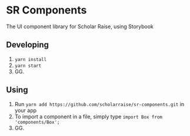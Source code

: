 # SR Components

The UI component library for Scholar Raise, using Storybook

## Developing

1. `yarn install`
2. `yarn start`
3. GG.

## Using

1. Run `yarn add https://github.com/scholarraise/sr-components.git` in your app
2. To import a component in a file, simply type `import Box from 'components/Box';`
3. GG.
